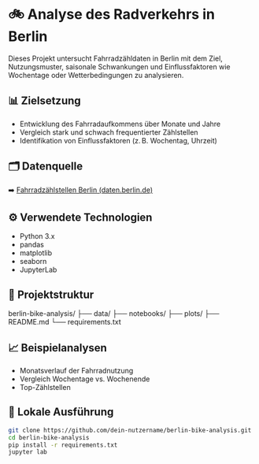 # 🚲 Analyse des Radverkehrs in Berlin

Dieses Projekt untersucht Fahrradzähldaten in Berlin mit dem Ziel, Nutzungsmuster, saisonale Schwankungen und Einflussfaktoren wie Wochentage oder Wetterbedingungen zu analysieren.

## 📊 Zielsetzung

- Entwicklung des Fahrradaufkommens über Monate und Jahre
- Vergleich stark und schwach frequentierter Zählstellen
- Identifikation von Einflussfaktoren (z. B. Wochentag, Uhrzeit)

## 🗂️ Datenquelle

➡️ [Fahrradzählstellen Berlin (daten.berlin.de)](https://daten.berlin.de/datensaetze/fahrradz%C3%A4hlstellen-berlin)

## ⚙️ Verwendete Technologien

- Python 3.x
- pandas
- matplotlib
- seaborn
- JupyterLab

## 📁 Projektstruktur

berlin-bike-analysis/ ├── data/ ├── notebooks/ ├── plots/ ├── README.md └── requirements.txt

## 📈 Beispielanalysen

- Monatsverlauf der Fahrradnutzung
- Vergleich Wochentage vs. Wochenende
- Top-Zählstellen

## 🚀 Lokale Ausführung

```bash
git clone https://github.com/dein-nutzername/berlin-bike-analysis.git
cd berlin-bike-analysis
pip install -r requirements.txt
jupyter lab
